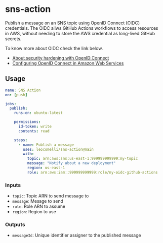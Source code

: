 # sns-action
Publish a message on an SNS topic using OpenID Connect (OIDC) credentials. The OIDC allws GitHub Actions workflows to access resources in AWS, without needing to store the AWS credential as long-lived GitHub secrets.

To know more about OIDC check the link below.
* [About security hardening with OpenID Connect](https://docs.github.com/en/actions/deployment/security-hardening-your-deployments/about-security-hardening-with-openid-connect)
* [Configuring OpenID Connect in Amazon Web Services](https://docs.github.com/en/actions/deployment/security-hardening-your-deployments/configuring-openid-connect-in-amazon-web-services)

## Usage

```yaml
name: SNS Action
on: [push]

jobs:
  publish:
    runs-on: ubuntu-latest

    permissions:
      id-token: write
      contents: read

    steps:
      - name: Publish a message
        uses: leocomelli/sns-action@main
        with:
          topic: arn:aws:sns:us-east-1:999999999999:my-topic
          message: "Notify about a new deployment"
          region: us-east-1
          role: arn:aws:iam::999999999999:role/my-oidc-github-actions
```

### Inputs

* `topic`: Topic ARN to send message to
* `message`: Mesage to send
* `role`: Role ARN to assume
* `region`: Region to use

### Outputs

* `messageId`: Unique identifier assigner to the published message
